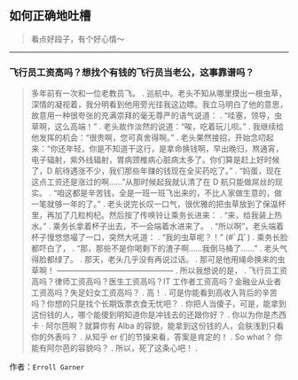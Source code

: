 ## 如何正确地吐槽

> 看点好段子，有个好心情～


 
---

### 飞行员工资高吗？想找个有钱的飞行员当老公，这事靠谱吗？

> 多年前有一次和一位老教员飞。 . 巡航中。老头不知从哪里摸出一根虫草，深情的凝视着，我分明看到他用旁光往我这边瞟。我立马明白了他的意思，故意用一种很夸张的充满崇拜的毫无尊严的语气说道： . “哇塞，领导，虫草啊，这么高端！” . 老头故作淡然的说道：“唉，吃着玩儿呗。” . 我继续给他发挥的机会：“很贵啊，您可真舍得啊。” . 老头果然接招，开始念叨起来：“你还年轻，你是不知道干这行，是拿命换钱啊，早出晚归，熬通宵，电子辐射，紫外线辐射，胃病颈椎病心脏病太多了。你们算是赶上好时候了，D 航待遇涨不少，我们那些年赚的钱现在全买药吃了。” . “妈蛋，现在这点工资还是涨过的啊……”从那时候起我就认清了在 D 航只能做屌丝的现实。 . “咱这都是辛苦钱，全是一班一班飞出来的，不比人家做生意的，做一笔就够一年的了。” . 老头说完长叹一口气，很优雅的把虫草放到了保温杯里，再加了几粒枸杞。然后按了传唤铃让乘务长进来： . “来，给我装上热水。” . 乘务长拿着杯子出去，不一会端着水进来了。 . “所以啊”，老头端着杯子慢悠悠嘬了一口，突然大吼道： . “我的虫草呢？！” (#ﾟДﾟ) . 乘务长脸都吓白了， . “那，那些不是你喝剩下的渣子啊……我倒马桶了……” . 老头气得脸都绿了。 . 那天，老头几乎没有再说过话。 . 那可是他用绳命换来的虫草啊！
> ——————————————— . 所以我想说的是， . 飞行员工资高吗？律师工资高吗？医生工资高吗？IT 工作者工资高吗？金融业从业者工资高吗？失足妇女工资高吗？ . 高！ . 可是你能看到高收入背后的辛苦吗？你想的只是找个长期饭票衣食无忧吧？ . 你把人当傻子，可是，能拿到这份钱的人，哪个能傻到明知道你是冲钱去的还跟你好？ . 你以为你是杰西卡 · 阿尔芭啊？就算你有 Alba 的容貌，能拿到这份钱的人，会肤浅到只看你的外表吗？ . 从知乎 er 们的节操来看，答案是肯定的！ . So what？ 你能有阿尔芭的容貌吗？ . 所以，死了这条心吧！ .


作者：`Erroll Garner`